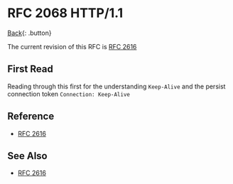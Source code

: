 # RFC 2068 HTTP/1.1

[Back](../index.md){: .button}

The current revision of this RFC is [RFC 2616](./rfc2616.md)

## First Read

Reading through this first for the understanding `Keep-Alive` and the persist connection token `Connection: Keep-Alive`

## Reference

- [RFC 2616](https://tools.ietf.org/html/rfc2068)

## See Also

- [RFC 2616](./rfc2616.md)
